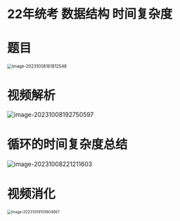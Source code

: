 # 22年统考 数据结构 时间复杂度





# 题目

<img src="https://cvp.oss-cn-shanghai.aliyuncs.com/picgo/202310081618604.png" alt="image-20231008161812548" style="zoom:70%;" />



# 视频解析

![image-20231008192750597](https://cvp.oss-cn-shanghai.aliyuncs.com/picgo/202310081927898.png)



# 循环的时间复杂度总结

![image-20231008221211603](https://cvp.oss-cn-shanghai.aliyuncs.com/picgo/202310082212845.png)



# 视频消化

<img src="https://cvp.oss-cn-shanghai.aliyuncs.com/picgo/202310091056850.png" alt="image-20231009105604667" style="zoom: 60%;" />
